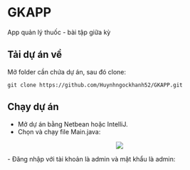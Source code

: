# GKAPP
App quản lý thuốc - bài tập giữa kỳ
## Tải dự án về
Mở folder cần chứa dự án, sau đó clone:
```
git clone https://github.com/Huynhngockhanh52/GKAPP.git
```
## Chạy dự án
 - Mở dự án bằng Netbean hoặc IntelliJ.
 - Chọn và chạy file Main.java: 
<p align="center">
  <img src="runfile.png"  >
</p>
- Đăng nhập với tài khoản là admin và mật khẩu là admin:
